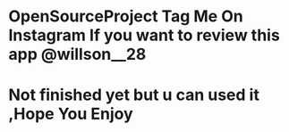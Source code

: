 # OpenSourceProject Tag Me On Instagram If you want to review this app @willson__28
# Not finished yet but u can used it ,Hope You Enjoy
